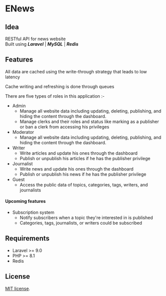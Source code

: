 # ENews

## Idea

RESTful API for news website <br>
Built using ***Laravel*** | ***MySQL*** | ***Redis***


## Features
All data are cached using the write-through strategy that leads to low latency

Cache writing and refreshing is done through queues

There are five types of roles in this application :-
- Admin
  - Manage all website data including updating, deleting, publishing, and hiding the content through the dashboard.
  - Manage clerks and their roles and status like marking as a publisher or ban a clerk from accessing his privileges
- Moderator
    - Manage all website data including updating, deleting, publishing, and hiding the content through the dashboard.
- Writer
  - Write articles and update his ones through the dashboard
  - Publish or unpublish his articles if he has the publisher privilege
- Journalist
    - Write news and update his ones through the dashboard
    - Publish or unpublish his news if he has the publisher privilege
- Guest
  - Access the public data of topics, categories, tags, writers, and journalists

#### Upcoming features
- Subscription system
  - Notify subscribers when a topic they're interested in is published
  - Categories, tags, journalists, or writers could be subscribed


## Requirements
- Laravel >= 9.0
- PHP >= 8.1
- Redis

## License
[MIT license](https://opensource.org/licenses/MIT).


